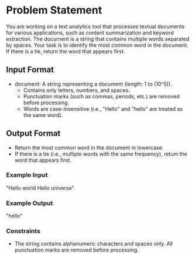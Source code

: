 # Problem Statement

You are working on a text analytics tool that processes textual documents for various applications, such as content summarization and keyword extraction. The docurnent is a string that contains multiple words separated by spaces. Your task is to identify the most common word in the document. If there is a tie, return
the word that appears first.

## Input Format

- document: A string representing a document (length: 1 to (10^5)).
  - Contains only letters, numbers, and spaces.
  - Punctuation marks (such as commas, periods, etc.) are removed before processing.
  - Words are case-insensitive (i.e., "Hello" and "hello" are treated as the same word).


## Output Format

- Return the most common word in the document in lowercase.
- If there is a tie (i.e., multiple words with the same frequency), retum the word that appears first.

### Example Input

"Hello world Hello universe"

### Example Output

"hello"

### Constraints

- The string contains alphanumeric characters and spaces only. All punctuation marks are removed before processing.
